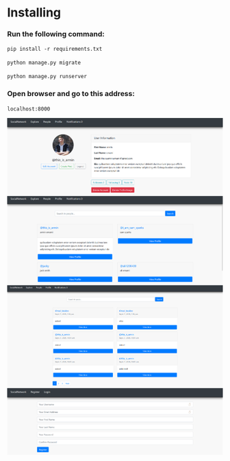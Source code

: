 # Installing
### Run the following command:
    pip install -r requirements.txt

    python manage.py migrate
    
    python manage.py runserver

### Open browser and go to this address:

    localhost:8000

![Project Image](images_for_github/profile.png)
![Project Image](images_for_github/people.png)
![Project Image](images_for_github/explore.png)
![Project Image](images_for_github/register.png)